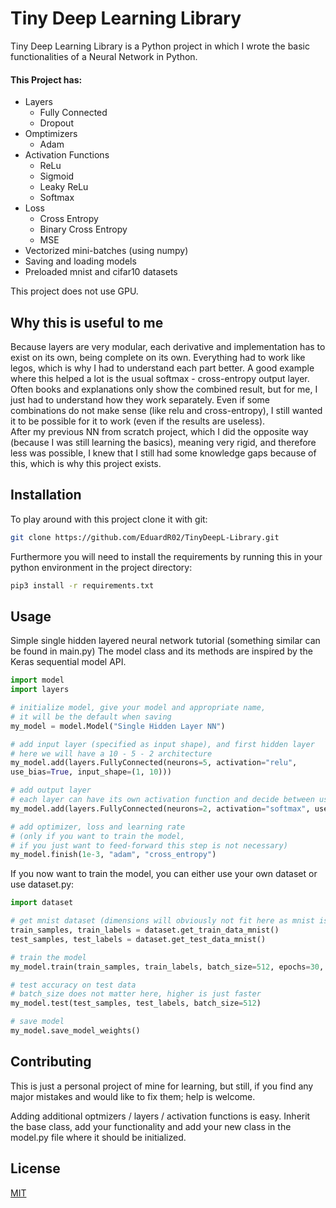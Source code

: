 # Tiny Deep Learning Library

Tiny Deep Learning Library is a Python project in which I wrote the basic functionalities of a Neural Network in Python.  
#### This Project has:
* Layers
    * Fully Connected
    * Dropout
* Omptimizers
    * Adam
* Activation Functions
    * ReLu
    * Sigmoid
    * Leaky ReLu
    * Softmax
* Loss
    * Cross Entropy
    * Binary Cross Entropy
    * MSE
* Vectorized mini-batches (using numpy)
* Saving and loading models
* Preloaded mnist and cifar10 datasets

This project does not use GPU.

## Why this is useful to me

Because layers are very modular, each derivative and implementation has to exist on its own, being complete on its own.
Everything had to work like legos, which is why I had to understand each part better. A good example where this helped a
lot is the usual softmax - cross-entropy output layer. Often books and explanations only show the combined result, but for me, I just had to understand how they work separately. Even if some combinations do not make sense (like relu and cross-entropy), I still wanted it to be possible for it to work (even if the results are useless).  
After my previous NN from scratch project, which I did the opposite way (because I was still learning the basics), meaning very rigid, and therefore less was possible, I knew that I still had some knowledge gaps because of this, which is why this project exists.

## Installation

To play around with this project clone it with git:

```bash
git clone https://github.com/EduardR02/TinyDeepL-Library.git
```
Furthermore you will need to install the requirements by running this in your python environment in the project directory:

```bash
pip3 install -r requirements.txt
```

## Usage

Simple single hidden layered neural network tutorial (something similar can be found in main.py)
The model class and its methods are inspired by the Keras sequential model API.

```python
import model
import layers

# initialize model, give your model and appropriate name,
# it will be the default when saving
my_model = model.Model("Single Hidden Layer NN")

# add input layer (specified as input shape), and first hidden layer
# here we will have a 10 - 5 - 2 architecture
my_model.add(layers.FullyConnected(neurons=5, activation="relu",
use_bias=True, input_shape=(1, 10)))

# add output layer
# each layer can have its own activation function and decide between using or not using bias
my_model.add(layers.FullyConnected(neurons=2, activation="softmax", use_bias=False))

# add optimizer, loss and learning rate 
# (only if you want to train the model, 
# if you just want to feed-forward this step is not necessary)
my_model.finish(1e-3, "adam", "cross_entropy")
```

If you now want to train the model, you can either use your own dataset or use dataset.py:
```python
import dataset

# get mnist dataset (dimensions will obviously not fit here as mnist is 784 on input and 10 on output)
train_samples, train_labels = dataset.get_train_data_mnist()
test_samples, test_labels = dataset.get_test_data_mnist()

# train the model
my_model.train(train_samples, train_labels, batch_size=512, epochs=30, shuffle=True)

# test accuracy on test data
# batch_size does not matter here, higher is just faster
my_model.test(test_samples, test_labels, batch_size=512)

# save model
my_model.save_model_weights()
```

## Contributing
This is just a personal project of mine for learning, but still, if you find any major mistakes and would like to fix them; help is welcome.

Adding additional optmizers / layers / activation functions is easy.
Inherit the base class, add your functionality and add your new class in the model.py file where it should be initialized.

## License
[MIT](https://choosealicense.com/licenses/mit/)
